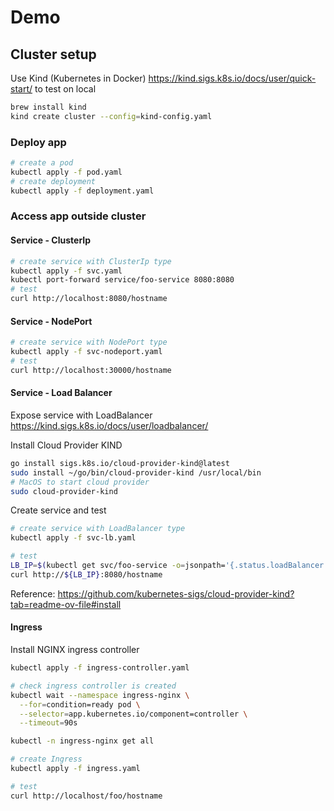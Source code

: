 # Demo

## Cluster setup

Use Kind (Kubernetes in Docker) <https://kind.sigs.k8s.io/docs/user/quick-start/> to test on local

```bash
brew install kind
kind create cluster --config=kind-config.yaml
```

### Deploy app

```bash
# create a pod
kubectl apply -f pod.yaml
# create deployment
kubectl apply -f deployment.yaml
```

### Access app outside cluster

#### Service - ClusterIp

```bash
# create service with ClusterIp type
kubectl apply -f svc.yaml
kubectl port-forward service/foo-service 8080:8080
# test
curl http://localhost:8080/hostname
```

#### Service - NodePort

```bash
# create service with NodePort type
kubectl apply -f svc-nodeport.yaml
# test
curl http://localhost:30000/hostname
```

#### Service - Load Balancer

Expose service with LoadBalancer <https://kind.sigs.k8s.io/docs/user/loadbalancer/>

Install Cloud Provider KIND

```bash
go install sigs.k8s.io/cloud-provider-kind@latest
sudo install ~/go/bin/cloud-provider-kind /usr/local/bin
# MacOS to start cloud provider
sudo cloud-provider-kind
```

Create service and test

```bash
# create service with LoadBalancer type
kubectl apply -f svc-lb.yaml

# test
LB_IP=$(kubectl get svc/foo-service -o=jsonpath='{.status.loadBalancer.ingress[0].ip}')
curl http://${LB_IP}:8080/hostname
```

Reference: <https://github.com/kubernetes-sigs/cloud-provider-kind?tab=readme-ov-file#install>

#### Ingress

Install NGINX ingress controller

```bash
kubectl apply -f ingress-controller.yaml

# check ingress controller is created
kubectl wait --namespace ingress-nginx \
  --for=condition=ready pod \
  --selector=app.kubernetes.io/component=controller \
  --timeout=90s

kubectl -n ingress-nginx get all
```

```bash
# create Ingress
kubectl apply -f ingress.yaml

# test
curl http://localhost/foo/hostname
```
